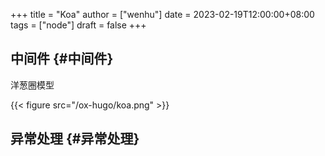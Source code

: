+++
title = "Koa"
author = ["wenhu"]
date = 2023-02-19T12:00:00+08:00
tags = ["node"]
draft = false
+++

## 中间件 {#中间件}

洋葱圈模型

{{< figure src="/ox-hugo/koa.png" >}}


## 异常处理 {#异常处理}
